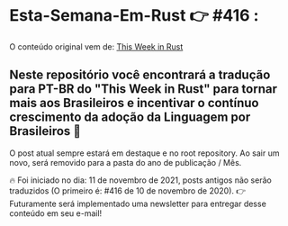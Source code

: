 # Esta-Semana-Em-Rust 👉 #416 :
O conteúdo original vem de: [This Week in Rust](https://this-week-in-rust.org/)

## Neste repositório você encontrará a tradução para PT-BR do "This Week in Rust" para tornar mais aos Brasileiros e incentivar o contínuo crescimento da adoção da Linguagem por Brasileiros 🦀

O post atual sempre estará em destaque e no root repository. Ao sair um novo, será removido para a pasta do ano de publicação / Mês. 

🔥 Foi iniciado no dia: 11 de novembro de 2021, posts antigos não serão traduzidos (O primeiro é: #416 de 10 de novembro de 2020).
👉 Futuramente será implementado uma newsletter para entregar desse conteúdo em seu e-mail!

